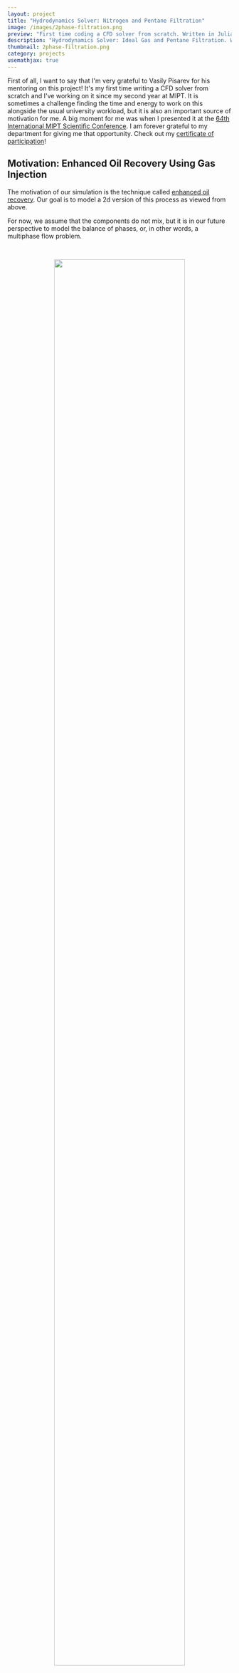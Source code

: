 ```yaml
---
layout: project
title: "Hydrodynamics Solver: Nitrogen and Pentane Filtration"
image: /images/2phase-filtration.png
preview: "First time coding a CFD solver from scratch. Written in Julia."
description: "Hydrodynamics Solver: Ideal Gas and Pentane Filtration. Written in Julia."
thumbnail: 2phase-filtration.png
category: projects
usemathjax: true
---
```


First of all, I want to say that I'm very grateful to
Vasily Pisarev for his mentoring on this project!
It's my first time writing a CFD solver from scratch
and I've working on it since my second year at MIPT.
It is sometimes a challenge finding the time and
energy to work on this alongside the usual 
university workload, but it is also an important
source of motivation for me.
A big moment for me was when I presented it at the
[64th International MIPT Scientific Conference](https://conf.mipt.ru/). I am
forever grateful to my department for giving me that
opportunity. Check out my 
<a href="../files/conference-certificate.pdf" download="conference-certificate">certificate of participation</a>!

## Motivation: Enhanced Oil Recovery Using Gas Injection

The motivation of our simulation is the technique called 
[enhanced oil recovery](https://en.wikipedia.org/wiki/Enhanced_oil_recovery).
Our goal is to model a 2d version of this process
as viewed from above.

For now, we assume that the components do not mix, but it
is in our future perspective to model the balance of phases,
or, in other words, a multiphase flow problem.

<center> 
<figure style='padding: 30px'>
<img style='height: 90%; width: 90%; object-fit: contain' src="/images/enhanced-oil-recovery.png" atl="Enhanced oil recovery.">
<figcaption>
<font size="-1">
An Overview of Oil Production Stages: Enhanced Oil Recovery Techniques and Nitrogen Injection
January 2015. International Journal of Environmental Science and Development 6(9):693-701
DOI:10.7763/IJESD.2015.V6.682
</font>
</figcaption>
</figure>
</center>

## Flow Through a Porous Medium

The macroscopic flow equations are obtained
by averaging the hydrodynamic equations on a volume,
containing many pores.

<center> 
<figure style='padding: 30px'>
<img style='height: 90%; width: 90%; object-fit: contain' src="/images/porous-medium.png" atl="Porous medium.">
<figcaption>
<font size="-1">
An Overview of Oil Production Stages: Enhanced Oil Recovery Techniques and Nitrogen Injection
Convection in Porous Media. 
Authors: Donald A. NieldAdrian Bejan
</font>
</figcaption>
</figure>
</center>

The filtration velocity $\vec v$ is defined as the average fluid
velocity over a volume containing both solid and fluid material.

$$
    \vec v = \varphi \vec V_f
$$ 
here $\varphi$ is the porosity, and $\vec V_f$ is the average
fluid velocity over a volume consisting only of fluid material.

#### Continuity Equation of Each Component
$$
    \varphi \frac{\partial \rho_i}{\partial t}
    + div (\rho_i \vec{v}_i) = 0
$$
where $\rho_i = \frac{m_i}{V}$.

#### Tait Equation to Relate Liquid Density to Pressure

$$\frac{\hat{\rho} - \rho_0}{\hat{\rho}} = C \log_{10}
    \frac{B + P}{B + P_0}$$
where $C = 0.2105$,

$\rho_0 = \frac{1}{67.28 \frac{m^3}{mol}}$,

$P_0 = 0.1 MPa$,

$B = 35MPa$, in the case of $C_5H_{12}$.

#### Ideal gas equation of state

$$P = \frac{RT}{M} \hat{\rho}$$

#### Darcy's Law

$$ \vec{v_i} = -\frac{1}{\mu_i} \hat K \cdot f_\alpha (s) \cdot \nabla P$$

$K$ - permeability coefficient,

$f_i(s)$ - relative phase permeability, which depends on the
saturation (as an approximation we take $f_i(s_i) = s_i^2$),

<center> 
<figure>
<img style='height: 60%; width: 60%; object-fit: contain' align="center" src="/images/relative-phase-permeability.svg" atl="Relative Phase Permeability.">
</figure>
</center>

$\mu$ - dynamic viscosity,

$s$ - saturation.

## Initial and Boundary Conditions

<center> 
<figure style='padding: 30px'>
<img style='height: 60%; width: 60%; object-fit: contain' align="center" src="/images/problem-formulation.svg" atl="Problem Formulation.">
</figure>
</center>

## Methods Used

<center> 
<figure>
<img style='height: 30%; width: 30%; object-fit: contain' align="right" src="/images/staggered-grid.png" atl="Staggered Grid.">
</figure>
</center>

1. Second order finite differences method for spatial discretization using a staggered grid.

2. Explicit predictor-corrector method according to the Heun scheme  for time integration.

3. Newton-Raphson method for finding pressure and gas saturation.

## Algorithm

1. We are given the densities $\rho_i = \rho_i(t)$.

2. Finding the pressure and gas saturation using the Newton-Raphson method
from the condition of equality of the pressure of the gas and the liquid.

$$P = P_1 \left( \frac{\rho_1}{s} \right) 
= P_2 \left( \frac{\rho_2}{1 - s}\right)$$

3. Calculation of fluxes from Darcy's law.

4. Calculation of the densities $\rho_i(t + \Delta t)$ based on the known fluxes.

5. Renaming $\rho_i = \rho_i(t + \Delta t)$ and moving on to the next time step.

## Results

<center> 
<figure style='padding: 10px'>
<img style='height: 100%; width: 100%; object-fit: contain' src="/images/2phase-filtration-density.png" atl="Densities and Velocity field.">
<figcaption>
<font size="-1">
Densities and Velocity field after 500s. The first image corresponds to Nitrogen and the second to Pentane.
</font>
</figcaption>
</figure>
</center>

<center> 
<figure style='padding: 30px'>
<img style='height: 100%; width: 100%; object-fit: contain' src="/images/fluxes.gif" atl="Fluxes through the exit.">
</figure>
</center>

## What I've Learned So Far

- Basic notions about multiphase flow and filtration:
how the flow of each component is inhibited 
by the presence of the other, how Darcy's law
looks like when there is more than one component present.

- Better understanding of how to work with boundary
conditions: ghost cells, making sure they are the same
order of complexity as the rest of the scheme.

- Profiling and optimization. Type stability in Julia.

- Organization of medium size project. Function overloading,
functors, modules.

## Troubles Faced

- Oscillating error resulting from the central difference scheme.

<center> 
<figure>
<img style='height: 100%; width: 100%; object-fit: contain' src="/images/ideal-gas-filtration.png" atl="Ideas gas filtration: oscillating error because of central difference.">
  <figcaption></figcaption>
</figure>
</center>

- Changing the BC in the code was inconvenient, so
we had to automatize the process by creating a structure
that holds the BC and the use of bit masks.

- The sharp step from $P_{in}$ on the inlet to $P_0$
on the inside was causing problems, so we had to
increment $P_{inlet}(t)$ linearly with time
 from $P_0$ to $P_{in}$.

<center> 
<figure>
<img style='height: 100%; width: 100%; object-fit: contain' src="/images/two-phase-densities-error.png" atl="Error due to sharp step in pressure.">
  <figcaption></figcaption>
</figure>
</center>

- Mass was not being conserved when using a central difference
scheme with a collocated grid,
so we switched to an upwind scheme with a staggered grid.

## What I would do better next time

- Start writing documentation from the start :)

- Write code in a more modular style from beginning.

Check out the [source code!](https://github.com/sofiabelen/Two-Phase-Filtration)

